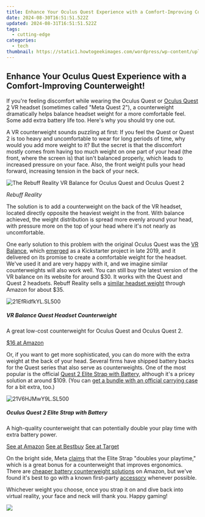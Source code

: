 ```yaml
---
title: Enhance Your Oculus Quest Experience with a Comfort-Improving Counterweight!
date: 2024-08-30T16:51:51.522Z
updated: 2024-08-31T16:51:51.522Z
tags:
  - cutting-edge
categories:
  - tech
thumbnail: https://static1.howtogeekimages.com/wordpress/wp-content/uploads/2022/04/quest_counterweight_hero2.jpg
---
```


## Enhance Your Oculus Quest Experience with a Comfort-Improving Counterweight!

If you're feeling discomfort while wearing the Oculus Quest or [Oculus Quest 2](https://youtube-sure.techidaily.com/024-approved-how-much-cash-can-you-score-for-watching-a-million-videos/) VR headset (sometimes called "Meta Quest 2"), a counterweight dramatically helps balance headset weight for a more comfortable feel. Some add extra battery life too. Here's why you should try one out.

 A VR counterweight sounds puzzling at first: If you feel the Quest or Quest 2 is too heavy and uncomfortable to wear for long periods of time, why would you add more weight to it? But the secret is that the discomfort mostly comes from having too much weight on one part of your head (the front, where the screen is) that isn't balanced properly, which leads to increased pressure on your face. Also, the front weight pulls your head forward, increasing tension in the back of your neck.

![The Rebuff Reality VR Balance for Oculus Quest and Oculus Quest 2](https://static1.howtogeekimages.com/wordpress/wp-content/uploads/2022/04/vr_counterweight_3.jpg) 

_Rebuff Reality_

 The solution is to add a counterweight on the back of the VR headset, located directly opposite the heaviest weight in the front. With balance achieved, the weight distribution is spread more evenly around your head, with pressure more on the top of your head where it's not nearly as uncomfortable.

 One early solution to this problem with the original Oculus Quest was the [VR Balance](https://vrbalance.net/), which [emerged](https://vrscout.com/news/oculus-quest-comfort-counterweight-vr-balance/) as a Kickstarter project in late 2019, and it delivered on its promise to create a comfortable weight for the headset. We've used it and are very happy with it, and we imagine similar counterweights will also work well. You can still buy the latest version of the VR balance on its website for around $30\. It works with the Quest and Quest 2 headsets. Rebuff Reality sells a [similar headset weight](https://www.amazon.com/dp/B09VBS9DNZ/?tag=htg-v2-6qg5sb7-20&ascsubtag=UUhtgUeUpU206266&asc%5Frefurl=https%3A%2F%2Fwww.howtogeek.com%2F797769%2Fgot-an-oculus-quest-add-a-counterweight-for-comfort%2F&asc%5Fcampaign=Short-Term) through Amazon for about $35.

![21EfRidfkYL._SL500_](https://static1.howtogeekimages.com/wordpress/wp-content/uploads/2023/06/21efridfkyl-_sl500_.jpg) 

#####  VR Balance Quest Headset Counterweight

A great low-cost counterweight for Oculus Quest and Oculus Quest 2.

[$16 at Amazon](https://www.amazon.com/Balance-Head-Oculus-Quest-Replacement-Accessories-2/dp/B09VBS9DNZ) 

 Or, if you want to get more sophisticated, you can do more with the extra weight at the back of your head. Several firms have shipped battery backs for the Quest series that also serve as counterweights. One of the most popular is the official [Quest 2 Elite Strap with Battery](https://www.amazon.com/dp/B09CZ4QV5S/?tag=htg-v2-6qg5sb7-20&ascsubtag=UUhtgUeUpU206266&asc%5Frefurl=https%3A%2F%2Fwww.howtogeek.com%2F797769%2Fgot-an-oculus-quest-add-a-counterweight-for-comfort%2F&asc%5Fcampaign=Short-Term), although it's a pricey solution at around $109\. (You can [get a bundle with an official carrying case](https://www.amazon.com/Oculus-Battery-Carrying-Enhanced-Comfort-Playtime/dp/B08F5T3F9Y/?tag=htg-v2-6qg5sb7-20&ascsubtag=UUhtgUeUpU206266&asc%5Frefurl=https%3A%2F%2Fwww.howtogeek.com%2F797769%2Fgot-an-oculus-quest-add-a-counterweight-for-comfort%2F&asc%5Fcampaign=Short-Term) for a bit extra, too.)

![21V6HJMwY9L._SL500_](https://static1.howtogeekimages.com/wordpress/wp-content/uploads/2023/06/21v6hjmwy9l-_sl500_.jpg) 

#####  Oculus Quest 2 Elite Strap with Battery

A high-quality counterweight that can potentially double your play time with extra battery power.

[See at Amazon](https://www.amazon.com/dp/B09CZ4QV5S/) [See at Bestbuy](https://shop-links.co/link/?exclusive=1&publisher_slug=itechdaily19598&url=https%3A%2F%2Fwww.bestbuy.com%2Fsite%2Fmeta__quest_2_elite_%2F6483553.p%3FskuId%3D6483553%2522target%253D%2522_blank) [See at Target](https://shop-links.co/link/?exclusive=1&publisher_slug=itechdaily19598&url=https%3A%2F%2Fdisneyplus.bn5x.net%2Fc%2F156932%2F564546%2F9358%3FsubId1%3DUUhtgUeUpU206266%26subId2%3Dehtg%26u%3Dhttps%253A%252F%252Fwww.target.com%252Fp%252Fquest%255F2%255Felite%255Fstrap%255F%252F-%252FA-83984388%2522target%253D%2522%255Fblank) 

 On the bright side, Meta [claims](https://www.oculus.com/accessories/quest-2-elite-strap-battery/) that the Elite Strap "doubles your playtime," which is a great bonus for a counterweight that improves ergonomics. There are [cheaper battery counterweight solutions](https://www.amazon.com/dp/B09L5VQH68/?tag=htg-v2-6qg5sb7-20&ascsubtag=UUhtgUeUpU206266&asc%5Frefurl=https%3A%2F%2Fwww.howtogeek.com%2F797769%2Fgot-an-oculus-quest-add-a-counterweight-for-comfort%2F&asc%5Fcampaign=Short-Term) on Amazon, but we've found it's best to go with a known first-party [accessory](https://extra-guidance.techidaily.com/revolutionize-your-designs-incorporating-3d-text-psx-for-2024/) whenever possible.

 Whichever weight you choose, once you strap it on and dive back into virtual reality, your face and neck will thank you. Happy gaming!

<ins class="adsbygoogle"
     style="display:block"
     data-ad-format="autorelaxed"
     data-ad-client="ca-pub-7571918770474297"
     data-ad-slot="1223367746"></ins>



<ins class="adsbygoogle"
     style="display:block"
     data-ad-client="ca-pub-7571918770474297"
     data-ad-slot="8358498916"
     data-ad-format="auto"
     data-full-width-responsive="true"></ins>



<!-- affiliate ads begin -->
<a href="https://store.revouninstaller.com/order/checkout.php?PRODS=27889512&QTY=1&AFFILIATE=108875&CART=1"><img src="https://secure.avangate.com/images/merchant/4282ec8de8c9be897e7aff4aa231b1a4/728__90.jpg" border="0"></a>
<!-- affiliate ads end -->